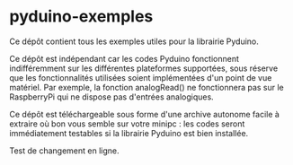 pyduino-exemples
================

Ce dépôt contient tous les exemples utiles pour la librairie Pyduino. 

Ce dépôt est indépendant car les codes Pyduino fonctionnent indifféremment sur les différentes plateformes supportées, sous réserve que les fonctionnalités utilisées soient implémentées d'un point de vue matériel. 
Par exemple, la fonction analogRead() ne fonctionnera pas sur le RaspberryPi qui ne dispose pas d'entrées analogiques. 

Ce dépôt est téléchargeable sous forme d'une archive autonome facile à extraire où bon vous semble sur votre minipc : les codes seront immédiatement testables si la librairie Pyduino est bien installée. 


Test de changement en ligne. 
